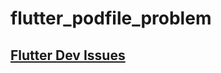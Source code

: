 # flutter_podfile_problem

## [Flutter Dev Issues](https://github.com/flutter/flutter/issues/137052) 

